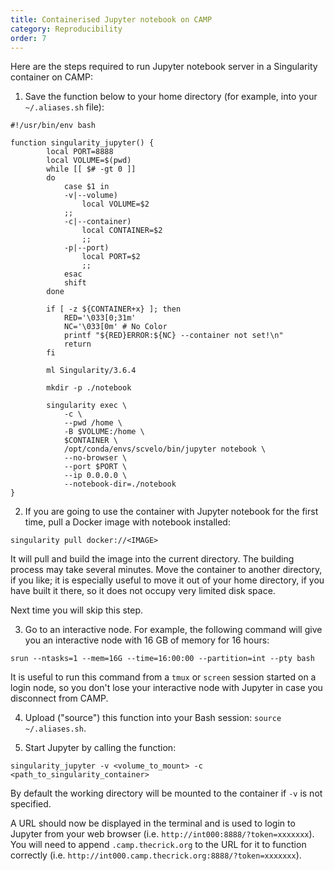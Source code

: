 ```yaml
---
title: Containerised Jupyter notebook on CAMP
category: Reproducibility
order: 7
---
```


Here are the steps required to run Jupyter notebook server in a Singularity container on CAMP:

1) Save the function below to your home directory (for example, into your `~/.aliases.sh` file):

```
#!/usr/bin/env bash

function singularity_jupyter() {
        local PORT=8888
        local VOLUME=$(pwd)
        while [[ $# -gt 0 ]]
        do
            case $1 in
            -v|--volume)
                local VOLUME=$2
            ;;
            -c|--container)
                local CONTAINER=$2
                ;;
            -p|--port)
                local PORT=$2
                ;;
            esac
            shift
        done

        if [ -z ${CONTAINER+x} ]; then
            RED='\033[0;31m' 
            NC='\033[0m' # No Color
            printf "${RED}ERROR:${NC} --container not set!\n"
            return
        fi

        ml Singularity/3.6.4

        mkdir -p ./notebook

        singularity exec \
            -c \
            --pwd /home \
            -B $VOLUME:/home \
            $CONTAINER \
            /opt/conda/envs/scvelo/bin/jupyter notebook \
            --no-browser \
            --port $PORT \
            --ip 0.0.0.0 \
            --notebook-dir=./notebook
}
```

2) If you are going to use the container with Jupyter notebook for the first time, pull a Docker image with notebook installed:

`singularity pull docker://<IMAGE>`

It will pull and build the image into the current directory. The building process may take several minutes. Move the container to another directory, if you like; it is especially useful to move it out of your home directory, if you have built it there, so it does not occupy very limited disk space. 

Next time you will skip this step.

3) Go to an interactive node. For example, the following command will give you an interactive node with 16 GB of memory for 16 hours:

`srun --ntasks=1 --mem=16G --time=16:00:00 --partition=int --pty bash`

It is useful to run this command from a `tmux` or `screen` session started on a login node, so you don't lose your interactive node with Jupyter in case you disconnect from CAMP.

4) Upload ("source") this function into your Bash session: `source ~/.aliases.sh`.

5) Start Jupyter by calling the function: 

`singularity_jupyter -v <volume_to_mount> -c <path_to_singularity_container>`

By default the working directory will be mounted to the container if `-v` is not specified.

A URL should now be displayed in the terminal and is used to login to Jupyter from your web browser (i.e. `http://int000:8888/?token=xxxxxxx`). You will need to append `.camp.thecrick.org` to the URL for it to function correctly (i.e. `http://int000.camp.thecrick.org:8888/?token=xxxxxxx`).